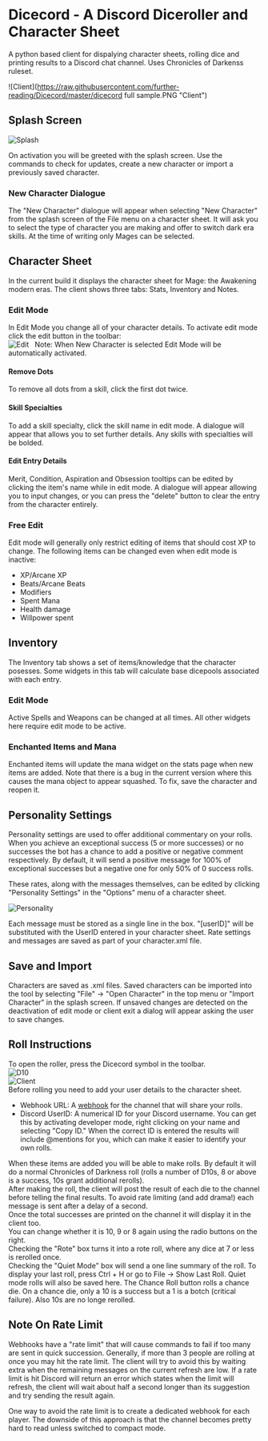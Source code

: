 # Dicecord - A Discord Diceroller and Character Sheet
A python based client for dispalying character sheets, rolling dice and printing results to a Discord chat channel. Uses Chronicles of Darkenss ruleset.

![Client](https://raw.githubusercontent.com/further-reading/Dicecord/master/dicecord full sample.PNG "Client")  

## Splash Screen
![Splash](https://raw.githubusercontent.com/further-reading/Dicecord/master/splash.PNG "Splash Screen")

On activation you will be greeted with the splash screen. Use the commands to check for updates, create a new character or import a previously saved character.

### New Character Dialogue
The "New Character" dialogue will appear when selecting "New Character" from the splash screen of the File menu on a character sheet. It will ask you to select the type of character you are making and offer to switch dark era skills. At the time of writing only Mages can be selected.

## Character Sheet
In the current build it displays the character sheet for Mage: the Awakening modern eras. The client shows three tabs: Stats, Inventory and Notes.

### Edit Mode
In Edit Mode you change all of your character details. To activate edit mode click the edit button in the toolbar:  
![Edit](https://raw.githubusercontent.com/further-reading/Dicecord/master/code/images/edit.ico "Edit")  
Note: When New Character is selected Edit Mode will be automatically activated.

#### Remove Dots
To remove all dots from a skill, click the first dot twice.

#### Skill Specialties
To add a skill specialty, click the skill name in edit mode. A dialogue will appear that allows you to set further details. Any skills with specialties will be bolded.

#### Edit Entry Details
Merit, Condition, Aspiration and Obsession tooltips can be edited by clicking the item's name while in edit mode. A dialogue will appear allowing you to input changes, or you can press the "delete" button to clear the entry from the character entirely.

### Free Edit
Edit mode will generally only restrict editing of items that should cost XP to change. The following items can be changed even when edit mode is inactive:

- XP/Arcane XP
- Beats/Arcane Beats
- Modifiers
- Spent Mana
- Health damage
- Willpower spent

## Inventory
The Inventory tab shows a set of items/knowledge that the character posesses. Some widgets in this tab will calculate base dicepools associated with each entry.

### Edit Mode
Active Spells and Weapons can be changed at all times. All other widgets here require edit mode to be active.

### Enchanted Items and Mana
Enchanted items will update the mana widget on the stats page when new items are added. Note that there is a bug in the current version where this causes the mana object to appear squashed. To fix, save the character and reopen it.

## Personality Settings
Personality settings are used to offer additional commentary on your rolls. When you achieve an exceptional success (5 or more successes) or no successes the bot has a chance to add a positive or negative comment respectively. By default, it will send a positive message for 100% of exceptional successes but a negative one for only 50% of 0 success rolls.

These rates, along with the messages themselves, can be edited by clicking "Personality Settings" in the "Options" menu of a character sheet.

![Personality](https://raw.githubusercontent.com/further-reading/Dicecord/master/personality.PNG "Personality")

Each message must be stored as a single line in the box. "[userID]" will be substituted with the UserID entered in your character sheet. Rate settings and messages are saved as part of your character.xml file.

## Save and Import
Characters are saved as .xml files. Saved characters can be imported into the tool by selecting "File" -> "Open Character" in the top menu or "Import Character" in the splash screen. If unsaved changes are detected on the deactivation of edit mode or client exit a dialog will appear asking the user to save changes.

## Roll Instructions
To open the roller, press the Dicecord symbol in the toolbar.  
![D10](https://raw.githubusercontent.com/further-reading/Dicecord/master/code/images/D10.ico "D10")  
![Client](https://raw.githubusercontent.com/further-reading/Dicecord/master/client.PNG "Client")  
Before rolling you need to add your user details to the character sheet.
* Webhook URL: A [webhook](https://support.discordapp.com/hc/en-us/articles/228383668-Intro-to-Webhooks) for the channel that will share your rolls.
* Discord UserID: A numerical ID for your Discord username. You can get this by activating developer mode, right clicking on your name and selecting "Copy ID." When the correct ID is entered the results will include @mentions for you, which can make it easier to identify your own rolls.

When these items are added you will be able to make rolls. By default it will do a normal Chronicles of Darkness roll (rolls a number of D10s, 8 or above is a success, 10s grant additional rerolls).  
After making the roll, the client will post the result of each die to the channel before telling the final results. To avoid rate limiting (and add drama!) each message is sent after a delay of a second.  
Once the total successes are printed on the channel it will display it in the client too.  
You can change whether it is 10, 9 or 8 again using the radio buttons on the right.  
Checking the "Rote" box turns it into a rote roll, where any dice at 7 or less is rerolled once.  
Checking the "Quiet Mode" box will send a one line summary of the roll. 
To display your last roll, press Ctrl + H or go to File -> Show Last Roll. Quiet mode rolls will also be saved here.
The Chance Roll button rolls a chance die. On a chance die, only a 10 is a success but a 1 is a botch (critical failure). Also 10s are no longe rerolled.  

## Note On Rate Limit
Webhooks have a "rate limit" that will cause commands to fail if too many are sent in quick succession. Generally, if more than 3 people are rolling at once you may hit the rate limit. The client will try to avoid this by waiting extra when the remaining messages on the current refresh are low. If a rate limit is hit Discord will return an error which states when the limit will refresh, the client will wait about half a second longer than its suggestion and try sending the result again.

One way to avoid the rate limit is to create a dedicated webhook for each player. The downside of this approach is that the channel becomes pretty hard to read unless switched to compact mode.
